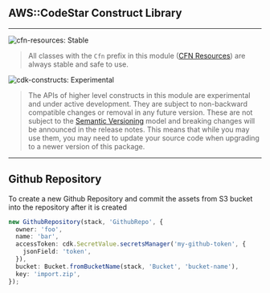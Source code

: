 ## AWS::CodeStar Construct Library
<!--BEGIN STABILITY BANNER-->
---

![cfn-resources: Stable](https://img.shields.io/badge/cfn--resources-stable-success.svg?style=for-the-badge)

> All classes with the `Cfn` prefix in this module ([CFN Resources](https://docs.aws.amazon.com/cdk/latest/guide/constructs.html#constructs_lib)) are always stable and safe to use.

![cdk-constructs: Experimental](https://img.shields.io/badge/cdk--constructs-experimental-important.svg?style=for-the-badge)

> The APIs of higher level constructs in this module are experimental and under active development. They are subject to non-backward compatible changes or removal in any future version. These are not subject to the [Semantic Versioning](https://semver.org/) model and breaking changes will be announced in the release notes. This means that while you may use them, you may need to update your source code when upgrading to a newer version of this package.

---
<!--END STABILITY BANNER-->

## Github Repository

To create a new Github Repository and commit the assets from S3 bucket into the repository after it is created

```ts
new GithubRepository(stack, 'GithubRepo', {
  owner: 'foo',
  name: 'bar',
  accessToken: cdk.SecretValue.secretsManager('my-github-token', {
    jsonField: 'token',
  }),
  bucket: Bucket.fromBucketName(stack, 'Bucket', 'bucket-name'),
  key: 'import.zip',
});
```
